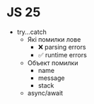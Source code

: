 # JS 25

- try...catch
  - Які помилки лове
    - ❌ parsing errors
    - ✅ runtime errors
  - Объект помилки
    - name
    - message
    - stack
  - async/await
